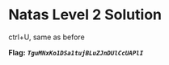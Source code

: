 # Natas Level 2 Solution

ctrl+U, same as before

**Flag:** ***`TguMNxKo1DSa1tujBLuZJnDUlCcUAPlI`*** 


